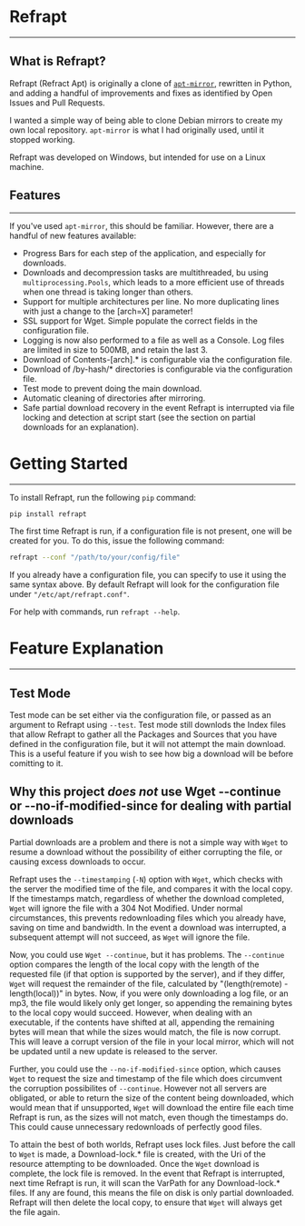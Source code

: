 # **Refrapt**
-------------

## What is Refrapt?
Refrapt (Refract Apt) is originally a clone of [`apt-mirror`](https://github.com/apt-mirror/apt-mirror), rewritten in Python, and adding a handful of improvements and fixes as identified by Open Issues and Pull Requests.

I wanted a simple way of being able to clone Debian mirrors to create my own local repository. `apt-mirror` is what I had originally used, until it stopped working.

Refrapt was developed on Windows, but intended for use on a Linux machine.

## Features
-------------
If you've used `apt-mirror`, this should be familiar. However, there are a handful of new features available:
* Progress Bars for each step of the application, and especially for downloads.
* Downloads and decompression tasks are multithreaded, bu using `multiprocessing.Pools`, which leads to a more efficient use of threads when one thread is taking longer than others.
* Support for multiple architectures per line. No more duplicating lines with just a change to the [arch=X] parameter!
* SSL support for Wget. Simple populate the correct fields in the configuration file.
* Logging is now also performed to a file as well as a Console. Log files are limited in size to 500MB, and retain the last 3.
* Download of Contents-[arch].* is configurable via the configuration file.
* Download of /by-hash/* directories is configurable via the configuration file.
* Test mode to prevent doing the main download.
* Automatic cleaning of directories after mirroring.
* Safe partial download recovery in the event Refrapt is interrupted via file locking and detection at script start (see the section on partial downloads for an explanation).

# Getting Started
-------------
To install Refrapt, run the following `pip` command:
```sh
pip install refrapt
```

The first time Refrapt is run, if a configuration file is not present, one will be created for you. To do this, issue the following command:
```sh
refrapt --conf "/path/to/your/config/file"
```

If you already have a configuration file, you can specify to use it using the same syntax above. By default Refrapt will look for the configuration file under `"/etc/apt/refrapt.conf"`.

For help with commands, run `refrapt --help`.

# Feature Explanation
-------------

## Test Mode
Test mode can be set either via the configuration file, or passed as an argument to Refrapt using `--test`. Test mode still downlods the Index files that allow Refrapt to gather all the Packages and Sources that you have defined in the configuration file, but it will not attempt the main download. This is a useful feature if you wish to see how big a download will be before comitting to it.

## Why this project ***does not*** use Wget --continue or --no-if-modified-since for dealing with partial downloads

Partial downloads are a problem and there is not a simple way with `Wget` to resume a download without the possibility of either corrupting the file, or causing excess downloads to occur. 

Refrapt uses the `--timestamping` (`-N`) option with `Wget`, which checks with the server the modified time of the file, and compares it with the local copy. If the timestamps match, regardless of whether the download completed, `Wget` will ignore the file with a 304 Not Modified. Under normal circumstances, this prevents redownloading files which you already have, saving on time and bandwidth. In the event a download was interrupted, a subsequent attempt will not succeed, as `Wget` will ignore the file.

Now, you could use `Wget --continue`, but it has problems. The `--continue` option compares the length of the local copy with the length of the requested file (if that option is supported by the server), and if they differ, `Wget` will request the remainder of the file, calculated by "(length(remote) - length(local))" in bytes. Now, if you were only downloading a log file, or an mp3, the file would likely only get longer, so appending the remaining bytes to the local copy would succeed. However, when dealing with an executable, if the contents have shifted at all, appending the remaining bytes will mean that while the sizes would match, the file is now corrupt. This will leave a corrupt version of the file in your local mirror, which will not be updated until a new update is released to the server.

Further, you could use the `--no-if-modified-since` option, which causes `Wget` to request the size and timestamp of the file which does circumvent the corruption possibilites of `--continue`. However not all servers are obligated, or able to return the size of the content being downloaded, which would mean that if unsupported, `Wget` will download the entire file each time Refrapt is run, as the sizes will not match, even though the timestamps do. This could cause unnecessary redownloads of perfectly good files.

To attain the best of both worlds, Refrapt uses lock files. Just before the call to `Wget` is made, a Download-lock.* file is created, with the Uri of the resource attempting to be downloaded. Once the `Wget` download is complete, the lock file is removed. In the event that Refrapt is interrupted, next time Refrapt is run, it will scan the VarPath for any Download-lock.* files. If any are found, this means the file on disk is only partial downloaded. Refrapt will then delete the local copy, to ensure that `Wget` will always get the file again.